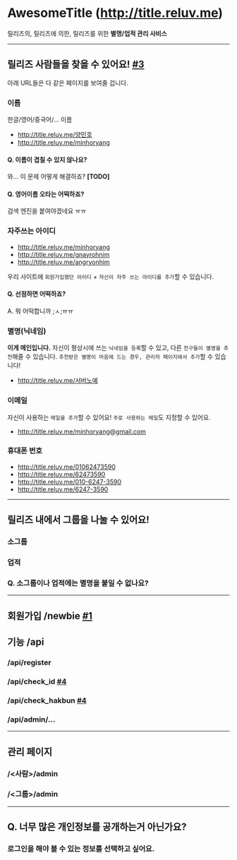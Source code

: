 # AwesomeTitle (http://title.reluv.me)
릴리즈의, 릴리즈에 의한, 릴리즈를 위한 **별명/업적 관리 사비스**

-----
## 릴리즈 사람들을 찾을 수 있어요! [#3](/minhoryang/AwesomeTitle/issues/3)
아래 URL들은 다 같은 페이지를 보여줄 겁니다.

### 이름
한글/영어/중국어/... 이름

- http://title.reluv.me/양민호
- http://title.reluv.me/minhoryang

#### Q. 이름이 겹칠 수 있지 않나요?
와... 이 문제 어떻게 해결하죠? **[TODO]**
#### Q. 영어이름 오타는 어떡하죠?
검색 엔진을 붙여야겠네요 ㅠㅠ

### 자주쓰는 아이디
- http://title.reluv.me/minhoryang
- http://title.reluv.me/gnayrohnim
- http://title.reluv.me/angryonhim

우리 사이트에 `회원가입했던 아이디` + `자신이 자주 쓰는 아이디를 추가`할 수 있습니다.

#### Q. 선점하면 어떡하죠?
A. 뭐 어떡합니까 ;ㅅ;ㅠㅠ

### 별명(닉네임)
**이게 메인입니다.**
자신이 평상시에 쓰는 `닉네임을 등록`할 수 있고, 다른 `친구들이 별명을 추천`해줄 수 있습니다. `추천받은 별명이 마음에 드는 경우, 관리자 페이지에서 추가`할 수 있습니다!

- http://title.reluv.me/서버노예

### 이메일
자신이 사용하는 `메일을 추가`할 수 있어요!
`주로 사용하는 메일`도 지정할 수 있어요.

- http://title.reluv.me/minhoryang@gmail.com

### 휴대폰 번호
- http://title.reluv.me/01062473590
- http://title.reluv.me/62473590
- http://title.reluv.me/010-6247-3590
- http://title.reluv.me/6247-3590

-----
## 릴리즈 내에서 그룹을 나눌 수 있어요!

### 소그룹

### 업적

### Q. 소그룹이나 업적에는 별명을 붙일 수 없나요?

-----
## 회원가입 /newbie [#1](/minhoryang/AwesomeTitle/issues/1)

## 기능 /api
### /api/register
### /api/check_id [#4](/minhoryang/AwesomeTitle/issues/4)
### /api/check_hakbun [#4](/minhoryang/AwesomeTitle/issues/4)
### /api/admin/...

-----
## 관리 페이지
### /<사람>/admin
### /<그룹>/admin

-----
## Q. 너무 많은 개인정보를 공개하는거 아닌가요?
### 로그인을 해야 볼 수 있는 정보를 선택하고 싶어요.

